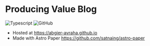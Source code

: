 # Producing Value Blog

![Typescript](https://img.shields.io/badge/TypeScript-007ACC?style=for-the-badge&logo=typescript&logoColor=white)
![GitHub](https://img.shields.io/github/license/satnaing/astro-paper?color=%232F3741&style=for-the-badge)

- Hosted at https://abgier-avraha.github.io
- Made with Astro Paper https://github.com/satnaing/astro-paper
